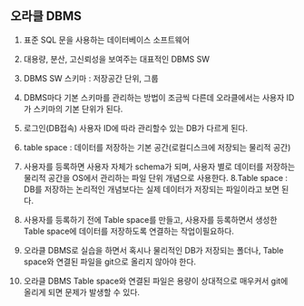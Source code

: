 ## 오라클 DBMS
1. 표준 SQL 문을 사용하는 데이터베이스 소프트웨어
2. 대용량, 분산, 고신뢰성을 보여주는 대표적인 DBMS SW
3. DBMS SW 스키마 : 저장공간 단위, 그룹
4. DBMS마다 기본 스키마를 관리하는 방법이 조금씩 다른데 
	오라클에서는 사용자 ID가 스키마의 기본 단위가 된다.
5. 로그인(DB접속) 	사용자 ID에 따라 관리할수 있는 DB가 다르게 된다.
6. table space : 데이터를 저장하는 기본 공간(로컬디스크에 저장되는 물리적 공간)
7. 사용자를 등록하면 사용자 자체가 schema가 되며, 사용자 별로 데이터를 저장하는 물리적 공간을 
 OS에서 관리하는 파일 단위 개념으로 사용한다.
 8.Table space : DB를 저장하는 논리적인 개념보다는 실제 데이터가 저장되는 파일이라고 보면 된다.
 9. 사용자를 등록하기 전에 Table space를 만들고, 사용자를 등록하면서 생성한 Table space에 데이터를 저장하도록 연결하는 작업이필요하다.

 10. 오라클 DBMS로 실습을 하면서 혹시나 물리적인 DB가 저장되는 폴더나, Table space와 연결된 파일을 git으로 올리지 않아야 한다.
 11. 오라클 DBMS Table space와 연결된 파일은 용량이 상대적으로 매우커서 git에 올리게 되면 문제가 발생할 수 있다.